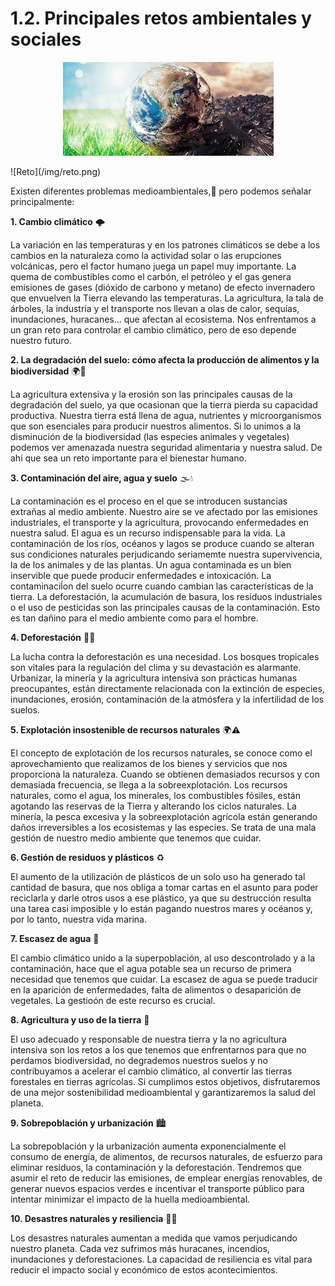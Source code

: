 # 1.2. Principales retos ambientales y sociales

<p align="center">
  <img src="/img/reto.png" alt="![Reto](/img/reto.png)" />
</p>
![Reto](/img/reto.png)

Existen diferentes problemas medioambientales,🌱 pero podemos señalar principalmente:


**1. Cambio climático** 🌩️

La variación en las temperaturas y en los patrones climáticos se debe a los cambios en la naturaleza como la actividad solar o las erupciones volcánicas, pero el factor humano juega un papel muy importante. La quema de combustibles como el carbón, el petróleo y el gas genera emisiones de gases (dióxido de carbono y metano) de efecto invernadero que envuelven la Tierra elevando las temperaturas. La agricultura, la tala de árboles, la industria y el transporte nos llevan a olas de calor, sequías, inundaciones, huracanes... que afectan al ecosistema. Nos enfrentamos a un gran reto para controlar el cambio climático, pero de eso depende nuestro futuro. 



**2. La degradación del suelo: cómo afecta la producción de alimentos y la biodiversidad** 🌍🌱

La agricultura extensiva y la erosión son las principales causas de la degradación del suelo, ya que ocasionan que la tierra pierda su capacidad productiva. Nuestra tierra está llena de agua, nutrientes y microorganismos que son esenciales para producir nuestros alimentos. Si lo unimos a la disminución de la biodiversidad (las especies animales y vegetales) podemos ver amenazada nuestra seguridad alimentaria y nuestra salud. De ahí que sea un reto importante para el bienestar humano.



**3. Contaminación del aire, agua y suelo** 🌫️💧

La contaminación es el proceso en el que se introducen sustancias extrañas al medio ambiente. Nuestro aire se ve afectado por las emisiones industriales, el transporte y la agricultura, provocando enfermedades en nuestra salud. 
El agua es un recurso indispensable para la vida. La contaminación de los ríos, océanos y lagos se produce cuando se alteran sus condiciones naturales perjudicando seriamemte nuestra supervivencia, la de los animales y de las plantas. Un agua contaminada es un bien inservible que puede producir enfermedades e intoxicación.
La contaminaciĺon del suelo ocurre cuando cambian las características de la tierra. La deforestación, la acumulación de basura, los residuos industriales o el uso de pesticidas son las principales causas de la contaminación. Esto es tan dañino para el medio ambiente como para el hombre.


**4. Deforestación** 🌳❌

La lucha contra la deforestación es una necesidad. Los bosques tropicales son vitales para la regulación del clima y su devastación es alarmante. Urbanizar, la minería y la agricultura intensiva son prácticas humanas preocupantes, están directamente relacionada con la extinción de especies, inundaciones, erosión, contaminación de la atmósfera y la infertilidad de los suelos. 


**5. Explotación insostenible de recursos naturales** 🌍⚠️

El concepto de explotación de los recursos naturales, se conoce como el aprovechamiento que realizamos de los bienes y servicios que nos proporciona la naturaleza. Cuando se obtienen demasiados recursos y con demasiada frecuencia, se llega a la sobreexplotación. Los recursos naturales, como el agua, los minerales, los combustibles fósiles, están agotando las reservas de la Tierra y alterando los ciclos naturales. La minería, la pesca excesiva y la sobreexplotación agrícola están generando daños irreversibles a los ecosistemas y las especies. Se trata de una mala gestión de nuestro medio ambiente que tenemos que cuidar.


**6. Gestión de residuos y plásticos** ♻️

El aumento de la utilización de plásticos de un solo uso ha generado tal cantidad de basura, que nos obliga a tomar cartas en el asunto para poder reciclarla y darle otros usos a ese plástico, ya que su destrucción resulta una tarea casi imposible y lo están pagando nuestros mares y océanos y, por lo tanto, nuestra vida marina.


**7. Escasez de agua** 🚱

El cambio climático unido a la superpoblación, al uso descontrolado y a la contaminación, hace que el agua potable sea un recurso de primera necesidad que tenemos que cuidar. La escasez de agua se puede traducir en la aparición de enfermedades, falta de alimentos o desaparición de vegetales. La gestioón de este recurso es crucial.


**8. Agricultura y uso de la tierra** 🌾

El uso adecuado y responsable de nuestra tierra y la no agricultura intensiva son los retos a los que tenemos que enfrentarnos para que no perdamos biodiversidad, no degrademos nuestros suelos y no contribuyamos a acelerar el cambio climático, al convertir las tierras forestales en tierras agrícolas. Si cumplimos estos objetivos, disfrutaremos de una mejor sostenibilidad medioambiental y garantizaremos la salud del planeta. 


**9. Sobrepoblación y urbanización** 🏙️

La sobrepoblación y la urbanización aumenta exponencialmente el consumo de energía, de alimentos, de recursos naturales, de esfuerzo para eliminar residuos, la contaminación y la deforestación. Tendremos que asumir el reto de reducir las emisiones, de emplear energías renovables, de generar nuevos espacios verdes e incentivar el transporte público para intentar minimizar el impacto de la huella medioambiental.
    
**10. Desastres naturales y resiliencia** 🌊🌈

Los desastres naturales aumentan a medida que vamos perjudicando nuestro planeta. Cada vez sufrimos más huracanes, incendios, inundaciones y deforestaciones. La capacidad de resiliencia es vital para reducir el impacto social y económico de estos acontecimientos.
